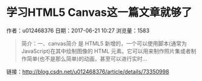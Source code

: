# 学习HTML5 Canvas这一篇文章就够了
作者：u012468376
日期：2017-06-21 10:27
浏览量：1583
> 简介：一、canvas简介 是 HTML5 新增的，一个可以使用脚本(通常为JavaScript)在其中绘制图像的 HTML 元素。它可以用来制作照片集或者制作简单(也不是那么简单)的动画，甚至可以进行实时...

 链接：http://blog.csdn.net/u012468376/article/details/73350998
